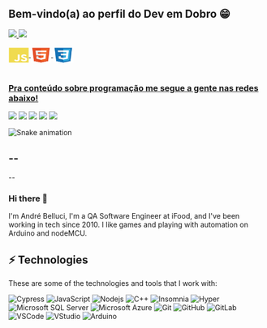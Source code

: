 ## Bem-vindo(a) ao perfil do Dev em Dobro 😁

 <div>
   <a href="https://github.com/andrebelluci">
   <img height="180em" src="https://github-readme-stats.vercel.app/api?username=andrebelluci&show_icons=true&theme=tokyonight&include_all_commits=true&count_private=true"/>
   <img height="180em" src="https://github-readme-stats.vercel.app/api/top-langs/?username=andrebelluci&layout=compact&langs_count=6&theme=tokyonight"/>

</div>
<div style="display: inline_block"><br>
  <img align="center" alt="Js" height="30" width="40" src="https://raw.githubusercontent.com/devicons/devicon/master/icons/javascript/javascript-plain.svg">
  <img align="center" alt="HTML" height="30" width="40" src="https://raw.githubusercontent.com/devicons/devicon/master/icons/html5/html5-original.svg">
  <img align="center" alt="CSS" height="30" width="40" src="https://raw.githubusercontent.com/devicons/devicon/master/icons/css3/css3-original.svg">
</div>
 
 <br>
 
  ### Pra conteúdo sobre programação me segue a gente nas redes abaixo!
 
<div> 
  <a href="https://www.youtube.com/andrebelluci" target="_blank"><img src="https://img.shields.io/badge/YouTube-FF0000?style=for-the-badge&logo=youtube&logoColor=white" target="_blank"></a>
  <a href="https://instagram.com/andrebelluci" target="_blank"><img src="https://img.shields.io/badge/-Instagram-%23E4405F?style=for-the-badge&logo=instagram&logoColor=white" target="_blank"></a>
 <a href="https://discord.gg/5DVhGKVf4h" target="_blank"><img src="https://img.shields.io/badge/Discord-7289DA?style=for-the-badge&logo=discord&logoColor=white" target="_blank"></a> 
  <a href = "mailto:andrebelluci@gmail.com"><img src="https://img.shields.io/badge/-Gmail-%23333?style=for-the-badge&logo=gmail&logoColor=white" target="_blank"></a>
  <a href="https://www.linkedin.com/in/andrebelluci" target="_blank"><img src="https://img.shields.io/badge/-LinkedIn-%230077B5?style=for-the-badge&logo=linkedin&logoColor=white" target="_blank"></a> 
 
  ![Snake animation](https://github.com/andrebelluci/andrebelluci/blob/output/github-contribution-grid-snake.svg)

</div>

--
--
--
### Hi there 👋

I'm André Belluci, I'm a QA Software Engineer at iFood, and I've been working in tech since 2010. I like games and playing with automation on Arduino and nodeMCU.



## ⚡ Technologies

These are some of the technologies and tools that I work with:

![Cypress](https://img.shields.io/badge/press-162332?style=for-the-badge&logo=cypress)
![JavaScript](https://img.shields.io/badge/-JavaScript-black?style=for-the-badge&logo=javascript)
![Nodejs](https://img.shields.io/badge/-Nodejs-339933?style=for-the-badge&logo=Node.js&logoColor=white)
![C++](https://img.shields.io/badge/-C++-9cf?style=for-the-badge&logo=cplusplus&logoColor=blue)
![Insomnia](https://img.shields.io/badge/-Insomnia-blueviolet?style=for-the-badge&logo=insomnia)
![Hyper](https://img.shields.io/badge/-Hyper-black?style=for-the-badge&logo=hyper)
![Microsoft SQL Server](https://img.shields.io/badge/-SQL%20Server-CC2927?style=for-the-badge&logo=microsoft-sql-server&logoColor=white)
![Microsoft Azure](https://img.shields.io/badge/Microsoft%20Azure-0089D6?style=for-the-badge&logo=microsoft-azure&logoColor=white)
![Git](https://img.shields.io/badge/-Git-black?style=for-the-badge&logo=git)
![GitHub](https://img.shields.io/badge/-GitHub-181717?style=for-the-badge&logo=github)
![GitLab](https://img.shields.io/badge/-GitLab-black?style=for-the-badge&logo=gitlab)
![VSCode](https://img.shields.io/badge/-VSCode-007ACC?style=for-the-badge&logo=visual-studio-code&logoColor=white)
![VStudio](https://img.shields.io/badge/-Visual_Studio-9403fc?style=for-the-badge&logo=visual-studio&logoColor=white)
![Arduino](https://img.shields.io/badge/-Arduino-9cc?style=for-the-badge&logo=arduino)
